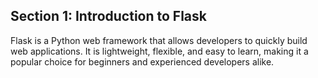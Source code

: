 ## Section 1: Introduction to Flask
Flask is a Python web framework that allows developers to quickly build web applications. It is lightweight, flexible, and easy to learn, making it a popular choice for beginners and experienced developers alike.
